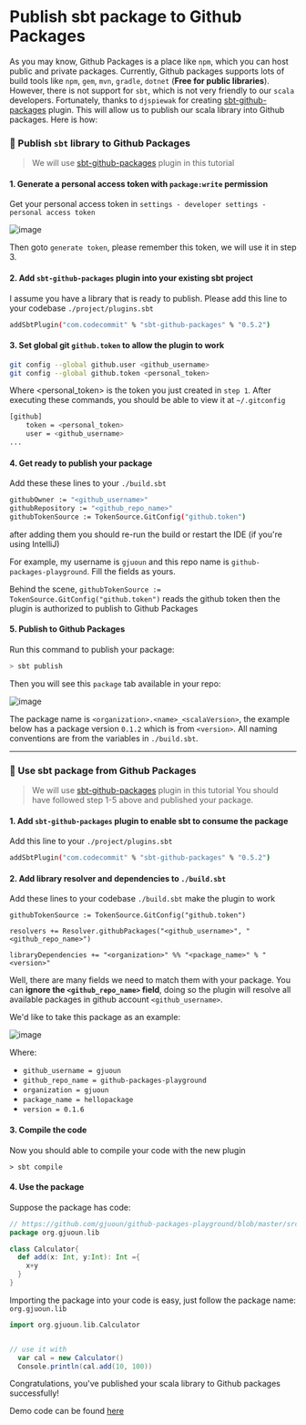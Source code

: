 # Publish sbt package to Github Packages

As you may know, Github Packages is a place like `npm`, which you can host public and private packages. Currently, Github packages supports lots of build tools like `npm`, `gem`, `mvn`, `gradle`, `dotnet` (**Free for public libraries**). However, there is not support for `sbt`, which is not very friendly to our `scala` developers. Fortunately, thanks to `djspiewak` for creating [sbt-github-packages](https://github.com/djspiewak/sbt-github-packages) plugin. This will allow us to publish our scala library into Github packages. Here is how: 

### 🧧 Publish `sbt` library to Github Packages

> We will use [sbt-github-packages](https://github.com/djspiewak/sbt-github-packages) plugin in this tutorial

#### 1. Generate a personal access token with `package:write` permission

Get your personal access token in `settings - developer settings - personal access token`

![image](https://user-images.githubusercontent.com/8935612/93943795-a0a62f00-fd09-11ea-84b3-ae55a96cd4d5.png)

Then goto `generate token`, please remember this token, we will use it in step 3.

#### 2. Add `sbt-github-packages` plugin into your existing sbt project

I assume you have a library that is ready to publish. Please add this line to your codebase `./project/plugins.sbt`
```bash
addSbtPlugin("com.codecommit" % "sbt-github-packages" % "0.5.2")
```

#### 3. Set global git `github.token` to allow the plugin to work

```bash
git config --global github.user <github_username>
git config --global github.token <personal_token>
```
Where <personal_token> is the token you just created in `step 1`. After executing these commands, you should be able to view it at `~/.gitconfig`

```bash
[github]
	token = <personal_token>
	user = <github_username>
...
```

#### 4. Get ready to publish your package 

Add these these lines to your `./build.sbt`

```bash
githubOwner := "<github_username>"
githubRepository := "<github_repo_name>"
githubTokenSource := TokenSource.GitConfig("github.token")
```
after adding them you should re-run the build or restart the IDE (if you're using IntelliJ)

For example, my username is `gjuoun` and this repo name is `github-packages-playground`. Fill the fields as yours.

Behind the scene, `githubTokenSource := TokenSource.GitConfig("github.token")` reads the github token then the plugin is authorized to publish to Github Packages

#### 5. Publish to Github Packages

Run this command to publish your package:
```bash
> sbt publish
```

Then you will see this `package` tab available in your repo:

![image](https://user-images.githubusercontent.com/8935612/93931869-bc9fd580-fcf5-11ea-8639-f15b95cc8199.png)


The package name is `<organization>.<name>_<scalaVersion>`, the example below has a package version `0.1.2` which is from `<version>`. 
All naming conventions are from the variables in `./build.sbt`.


---

### 🧨 Use sbt package from Github Packages

> We will use [sbt-github-packages](https://github.com/djspiewak/sbt-github-packages) plugin in this tutorial
> You should have followed step 1-5 above and published your package.


#### 1. Add `sbt-github-packages` plugin to enable sbt to consume the package

Add this line to your `./project/plugins.sbt`
```bash
addSbtPlugin("com.codecommit" % "sbt-github-packages" % "0.5.2")
```

#### 2. Add library resolver and dependencies to `./build.sbt`


Add these lines to your codebase `./build.sbt` make the plugin to work

```
githubTokenSource := TokenSource.GitConfig("github.token")

resolvers += Resolver.githubPackages("<github_username>", "<github_repo_name>")

libraryDependencies += "<organization>" %% "<package_name>" % "<version>"
```

Well, there are many fields we need to match them with your package. You can **ignore the `<github_repo_name>` field**, doing so the plugin will resolve all available packages in github account `<github_username>`.

We'd like to take this package as an example:

 ![image](https://user-images.githubusercontent.com/8935612/93945682-c9302800-fd0d-11ea-8bd3-88cd67324317.png)

Where: 
 - `github_username = gjuoun` 
 - `github_repo_name = github-packages-playground` 
 - `organization = gjuoun` 
 - `package_name = hellopackage` 
 - `version = 0.1.6` 
 

#### 3. Compile the code
 
 Now you should able to compile your code with the new plugin
 
 ```shell
 > sbt compile
 ```
 
#### 4. Use the package
 
Suppose the package has code: 
 
```scala
// https://github.com/gjuoun/github-packages-playground/blob/master/src/main/scala/org/gjuoun/lib/calculator.scala
package org.gjuoun.lib

class Calculator{
  def add(x: Int, y:Int): Int ={
    x+y
  }
}
```

Importing the package into your code is easy, just follow the package name: `org.gjuoun.lib`

```scala
import org.gjuoun.lib.Calculator


// use it with
  var cal = new Calculator()
  Console.println(cal.add(10, 100))
```

Congratulations, you've published your scala library to Github packages successfully!

Demo code can be found [here](https://github.com/gjuoun/sbt-github-package-demo)

